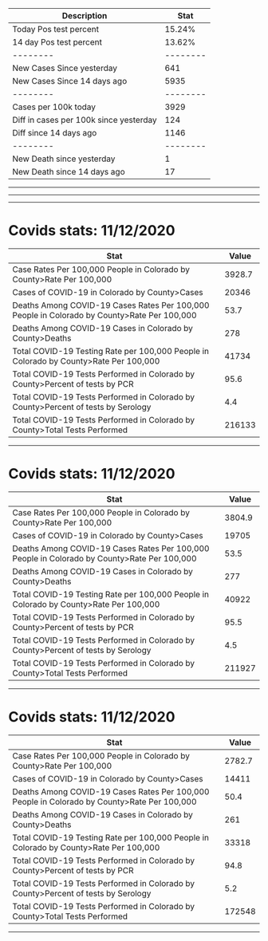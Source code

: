 Description | Stat 
-----|-----
Today Pos test percent | 15.24%   
14 day Pos test percent | 13.62%   
--------|--------
New Cases Since yesterday | 641 
New Cases Since 14 days ago | 5935 
--------|--------
Cases per 100k today | 3929 
Diff in cases per 100k since yesterday | 124 
Diff since 14 days ago | 1146 
--------|--------
New Death since yesterday | 1 
New Death since 14 days ago | 17 

---
---
---
# **Covids stats: 11/12/2020**

**Stat** | **Value** 
-----|------ 
Case Rates Per 100,000 People in Colorado by County>Rate Per 100,000 | 3928.7 
Cases of COVID-19 in Colorado by County>Cases | 20346 
Deaths Among COVID-19 Cases Rates Per 100,000 People in Colorado by County>Rate Per 100,000 | 53.7 
Deaths Among COVID-19 Cases in Colorado by County>Deaths | 278 
Total COVID-19 Testing Rate per 100,000 People in Colorado by County>Rate Per 100,000 | 41734 
Total COVID-19 Tests Performed in Colorado by County>Percent of tests by PCR | 95.6 
Total COVID-19 Tests Performed in Colorado by County>Percent of tests by Serology | 4.4 
Total COVID-19 Tests Performed in Colorado by County>Total Tests Performed | 216133 

-----------------------------

# **Covids stats: 11/12/2020**

**Stat** | **Value** 
-----|------ 
Case Rates Per 100,000 People in Colorado by County>Rate Per 100,000 | 3804.9 
Cases of COVID-19 in Colorado by County>Cases | 19705 
Deaths Among COVID-19 Cases Rates Per 100,000 People in Colorado by County>Rate Per 100,000 | 53.5 
Deaths Among COVID-19 Cases in Colorado by County>Deaths | 277 
Total COVID-19 Testing Rate per 100,000 People in Colorado by County>Rate Per 100,000 | 40922 
Total COVID-19 Tests Performed in Colorado by County>Percent of tests by PCR | 95.5 
Total COVID-19 Tests Performed in Colorado by County>Percent of tests by Serology | 4.5 
Total COVID-19 Tests Performed in Colorado by County>Total Tests Performed | 211927 

-----------------------------

# **Covids stats: 11/12/2020**

**Stat** | **Value** 
-----|------ 
Case Rates Per 100,000 People in Colorado by County>Rate Per 100,000 | 2782.7 
Cases of COVID-19 in Colorado by County>Cases | 14411 
Deaths Among COVID-19 Cases Rates Per 100,000 People in Colorado by County>Rate Per 100,000 | 50.4 
Deaths Among COVID-19 Cases in Colorado by County>Deaths | 261 
Total COVID-19 Testing Rate per 100,000 People in Colorado by County>Rate Per 100,000 | 33318 
Total COVID-19 Tests Performed in Colorado by County>Percent of tests by PCR | 94.8 
Total COVID-19 Tests Performed in Colorado by County>Percent of tests by Serology | 5.2 
Total COVID-19 Tests Performed in Colorado by County>Total Tests Performed | 172548 

-----------------------------

